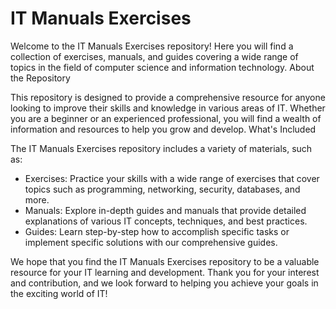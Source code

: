 # IT Manuals Exercises

Welcome to the IT Manuals Exercises repository! Here you will find a collection of exercises, manuals, and guides covering a wide range of topics in the field of computer science and information technology.
About the Repository

This repository is designed to provide a comprehensive resource for anyone looking to improve their skills and knowledge in various areas of IT. Whether you are a beginner or an experienced professional, you will find a wealth of information and resources to help you grow and develop.
What's Included

The IT Manuals Exercises repository includes a variety of materials, such as:

- Exercises: Practice your skills with a wide range of exercises that cover topics such as programming, networking, security, databases, and more.
- Manuals: Explore in-depth guides and manuals that provide detailed explanations of various IT concepts, techniques, and best practices.
- Guides: Learn step-by-step how to accomplish specific tasks or implement specific solutions with our comprehensive guides.

We hope that you find the IT Manuals Exercises repository to be a valuable resource for your IT learning and development. Thank you for your interest and contribution, and we look forward to helping you achieve your goals in the exciting world of IT!
